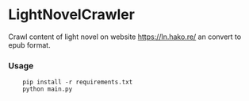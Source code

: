 # LightNovelCrawler

Crawl content of light novel on website https://ln.hako.re/ an convert to epub format.

### Usage 

```
    pip install -r requirements.txt
    python main.py 
```
